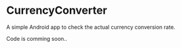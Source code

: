 # CurrencyConverter
A simple Android app to check the actual currency conversion rate.

Code is comming soon..
